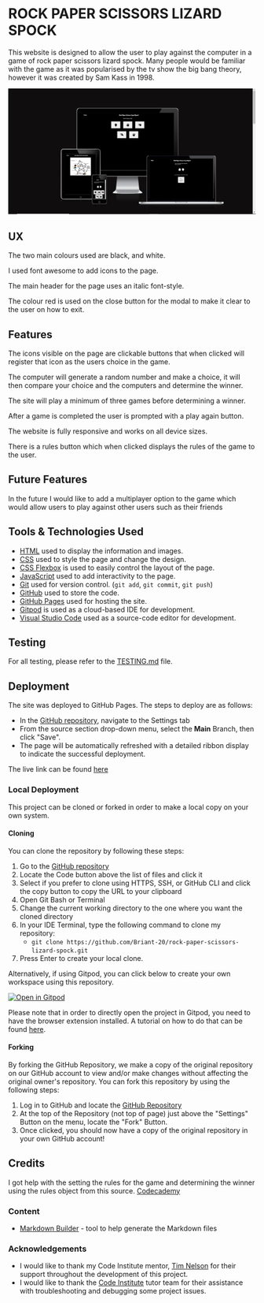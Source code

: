 # ROCK PAPER SCISSORS LIZARD SPOCK

This website is designed to allow the user to play against the computer in a game of rock paper scissors lizard spock. Many people would be familiar with the game as it was popularised by the tv show the big bang theory, however it was created by Sam Kass in 1998.

![screenshot](documentation/am-i-responsive.png)

## UX

The two main colours used are black, and white.

I used font awesome to add icons to the page.

The main header for the page uses an italic font-style.

The colour red is used on the close button for the modal to make it clear to the user on how to exit.

## Features

The icons visible on the page are clickable buttons that when clicked will register that icon as the users choice in the game.

The computer will generate a random number and make a choice, it will then compare your choice and the computers and determine the winner.

The site will play a minimum of three games before determining a winner.

After a game is completed the user is prompted with a play again button. 

The website is fully responsive and works on all device sizes.

There is a rules button which when clicked displays the rules of the game to the user.

## Future Features

In the future I would like to add a multiplayer option to the game which would allow users to play against other users such as their friends

## Tools & Technologies Used

- [HTML](https://en.wikipedia.org/wiki/HTML) used to display the information and images.
- [CSS](https://en.wikipedia.org/wiki/CSS) used to style the page and change the design.
- [CSS Flexbox](https://www.w3schools.com/css/css3_flexbox.asp) is used to easily control the layout of the page.
- [JavaScript](https://en.wikipedia.org/wiki/JavaScript) used to add interactivity to the page.
- [Git](https://git-scm.com) used for version control. (`git add`, `git commit`, `git push`)
- [GitHub](https://github.com) used to store the code.
- [GitHub Pages](https://pages.github.com) used for hosting the site.
- [Gitpod](https://gitpod.io) is used as a cloud-based IDE for development.
- [Visual Studio Code](https://code.visualstudio.com/) used as a source-code editor for development.

## Testing

For all testing, please refer to the [TESTING.md](TESTING.md) file.

## Deployment

The site was deployed to GitHub Pages. The steps to deploy are as follows:
- In the [GitHub repository](https://github.com/Briant-20/rock-paper-scissors-lizard-spock), navigate to the Settings tab 
- From the source section drop-down menu, select the **Main** Branch, then click "Save".
- The page will be automatically refreshed with a detailed ribbon display to indicate the successful deployment.

The live link can be found [here](https://briant-20.github.io/rock-paper-scissors-lizard-spock)

### Local Deployment

This project can be cloned or forked in order to make a local copy on your own system.

#### Cloning

You can clone the repository by following these steps:

1. Go to the [GitHub repository](https://github.com/Briant-20/rock-paper-scissors-lizard-spock) 
2. Locate the Code button above the list of files and click it 
3. Select if you prefer to clone using HTTPS, SSH, or GitHub CLI and click the copy button to copy the URL to your clipboard
4. Open Git Bash or Terminal
5. Change the current working directory to the one where you want the cloned directory
6. In your IDE Terminal, type the following command to clone my repository:
	- `git clone https://github.com/Briant-20/rock-paper-scissors-lizard-spock.git`
7. Press Enter to create your local clone.

Alternatively, if using Gitpod, you can click below to create your own workspace using this repository.

[![Open in Gitpod](https://gitpod.io/button/open-in-gitpod.svg)](https://gitpod.io/#https://github.com/Briant-20/rock-paper-scissors-lizard-spock)

Please note that in order to directly open the project in Gitpod, you need to have the browser extension installed.
A tutorial on how to do that can be found [here](https://www.gitpod.io/docs/configure/user-settings/browser-extension).

#### Forking

By forking the GitHub Repository, we make a copy of the original repository on our GitHub account to view and/or make changes without affecting the original owner's repository.
You can fork this repository by using the following steps:

1. Log in to GitHub and locate the [GitHub Repository](https://github.com/Briant-20/rock-paper-scissors-lizard-spock)
2. At the top of the Repository (not top of page) just above the "Settings" Button on the menu, locate the "Fork" Button.
3. Once clicked, you should now have a copy of the original repository in your own GitHub account!


## Credits

I got help with the setting the rules for the game and determining the winner using the rules object from this source. [Codecademy](https://discuss.codecademy.com/t/rock-paper-scissors-lizard-spock/408911)


### Content

- [Markdown Builder](https://traveltimn.github.io/markdown-builder) - tool to help generate the Markdown files

### Acknowledgements

- I would like to thank my Code Institute mentor, [Tim Nelson](https://github.com/TravelTimN) for their support throughout the development of this project.
- I would like to thank the [Code Institute](https://codeinstitute.net) tutor team for their assistance with troubleshooting and debugging some project issues.

